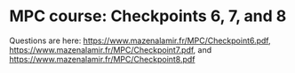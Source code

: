# MPC course: Checkpoints 6, 7, and 8
Questions are here: https://www.mazenalamir.fr/MPC/Checkpoint6.pdf, https://www.mazenalamir.fr/MPC/Checkpoint7.pdf, and https://www.mazenalamir.fr/MPC/Checkpoint8.pdf
